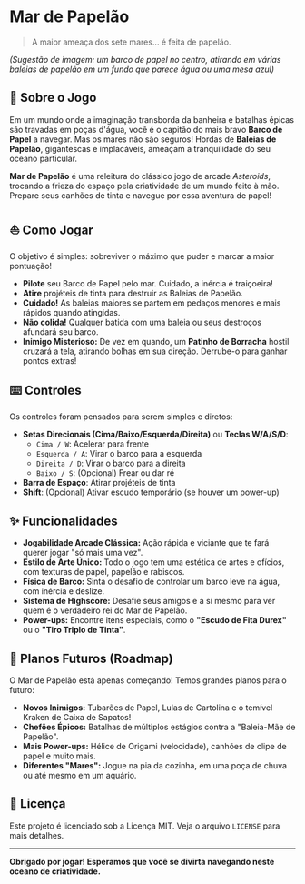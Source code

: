 # Mar de Papelão

> A maior ameaça dos sete mares... é feita de papelão.

_(Sugestão de imagem: um barco de papel no centro, atirando em várias baleias de papelão em um fundo que parece água ou uma mesa azul)_

## 📜 Sobre o Jogo

Em um mundo onde a imaginação transborda da banheira e batalhas épicas são travadas em poças d'água, você é o capitão do mais bravo **Barco de Papel** a navegar. Mas os mares não são seguros\! Hordas de **Baleias de Papelão**, gigantescas e implacáveis, ameaçam a tranquilidade do seu oceano particular.

**Mar de Papelão** é uma releitura do clássico jogo de arcade _Asteroids_, trocando a frieza do espaço pela criatividade de um mundo feito à mão. Prepare seus canhões de tinta e navegue por essa aventura de papel\!

## ⛵ Como Jogar

O objetivo é simples: sobreviver o máximo que puder e marcar a maior pontuação\!

- **Pilote** seu Barco de Papel pelo mar. Cuidado, a inércia é traiçoeira\!
- **Atire** projéteis de tinta para destruir as Baleias de Papelão.
- **Cuidado\!** As baleias maiores se partem em pedaços menores e mais rápidos quando atingidas.
- **Não colida\!** Qualquer batida com uma baleia ou seus destroços afundará seu barco.
- **Inimigo Misterioso:** De vez em quando, um **Patinho de Borracha** hostil cruzará a tela, atirando bolhas em sua direção. Derrube-o para ganhar pontos extras\!

## ⌨️ Controles

Os controles foram pensados para serem simples e diretos:

- **Setas Direcionais (Cima/Baixo/Esquerda/Direita)** ou **Teclas W/A/S/D**:
  - `Cima / W`: Acelerar para frente
  - `Esquerda / A`: Virar o barco para a esquerda
  - `Direita / D`: Virar o barco para a direita
  - `Baixo / S`: (Opcional) Frear ou dar ré
- **Barra de Espaço**: Atirar projéteis de tinta
- **Shift**: (Opcional) Ativar escudo temporário (se houver um power-up)

## ✨ Funcionalidades

- **Jogabilidade Arcade Clássica:** Ação rápida e viciante que te fará querer jogar "só mais uma vez".
- **Estilo de Arte Único:** Todo o jogo tem uma estética de artes e ofícios, com texturas de papel, papelão e rabiscos.
- **Física de Barco:** Sinta o desafio de controlar um barco leve na água, com inércia e deslize.
- **Sistema de Highscore:** Desafie seus amigos e a si mesmo para ver quem é o verdadeiro rei do Mar de Papelão.
- **Power-ups:** Encontre itens especiais, como o **"Escudo de Fita Durex"** ou o **"Tiro Triplo de Tinta"**.

## 🚀 Planos Futuros (Roadmap)

O Mar de Papelão está apenas começando\! Temos grandes planos para o futuro:

- **Novos Inimigos:** Tubarões de Papel, Lulas de Cartolina e o temível Kraken de Caixa de Sapatos\!
- **Chefões Épicos:** Batalhas de múltiplos estágios contra a "Baleia-Mãe de Papelão".
- **Mais Power-ups:** Hélice de Origami (velocidade), canhões de clipe de papel e muito mais.
- **Diferentes "Mares":** Jogue na pia da cozinha, em uma poça de chuva ou até mesmo em um aquário.

## 📄 Licença

Este projeto é licenciado sob a Licença MIT. Veja o arquivo `LICENSE` para mais detalhes.

---

**Obrigado por jogar\! Esperamos que você se divirta navegando neste oceano de criatividade.**
